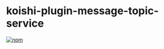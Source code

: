 # koishi-plugin-message-topic-service

[![npm](https://img.shields.io/npm/v/koishi-plugin-message-topic-service?style=flat-square)](https://www.npmjs.com/package/koishi-plugin-message-topic-service)


